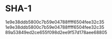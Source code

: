 # SHA-1
1e9e38ddb5800c7b59e04788ffff6504fee32c35
1e9e38ddb5800c7b59e04788ffff6504fee32c35
89a53849ed2ce655f098d2ee9f57d178aee68805

